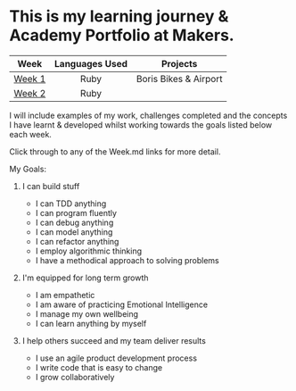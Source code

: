 # This is my learning journey & Academy Portfolio at Makers.


| Week        | Languages Used           | Projects  |
| ------------- |:-------------:| :----:|
| [Week 1](https://github.com/giorgigutsaevi/Makers-Learning-Portfolio/blob/main/Week1.md)    | Ruby | Boris Bikes & Airport |
| [Week 2](https://github.com/giorgigutsaevi/Makers-Learning-Portfolio/blob/main/Week2.md)   | Ruby      |   |

I will include examples of my work, challenges completed and the concepts I have learnt & developed whilst working towards the goals listed below each week.

Click through to any of the Week.md links for more detail.

My Goals:

1.  I can build stuff
    
    -   I can TDD anything
    -   I can program fluently
    -   I can debug anything
    -   I can model anything
    -   I can refactor anything
    -   I employ algorithmic thinking
    -   I have a methodical approach to solving problems
2.  I'm equipped for long term growth
    
    -   I am empathetic
    -   I am aware of practicing Emotional Intelligence
    -   I manage my own wellbeing
    -   I can learn anything by myself
3.  I help others succeed and my team deliver results
    
    -   I use an agile product development process
    -   I write code that is easy to change
    -   I grow collaboratively
